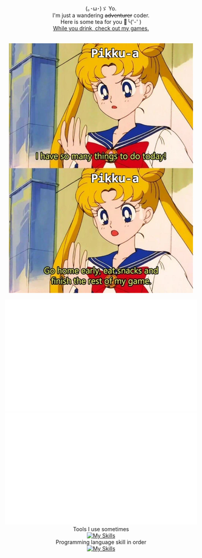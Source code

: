 <div align=center>
(｡･ω･)ゞ Yo. <br/>
I'm just a wandering <del>adventurer</del> coder. <br/>
Here is  some tea for you 🍵╰('-' ) <br/>
<a href="https://pikkua.com/games/">While you drink, check out my games.</a> <br/><br/>

![](https://raw.githubusercontent.com/Pikku-a/Pikku-a/refs/heads/main/sailormoon-pikku-a.webp)

![](https://raw.githubusercontent.com/Pikku-a/github-stats/master/generated/languages.svg#gh-dark-mode-only) ![](https://raw.githubusercontent.com/Pikku-a/github-stats/master/generated/languages.svg#gh-light-mode-only)
<br/>
Tools I use sometimes<br/>
[![My Skills](https://skillicons.dev/icons?i=linux,gamemakerstudio,godot,nodejs,git)](https://skillicons.dev)
<br/>
Programming language skill in order<br/>
[![My Skills](https://skillicons.dev/icons?i=gamemakerstudio,godot,html,js,c,cpp,py,bash)](https://skillicons.dev)
</div>
